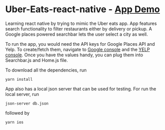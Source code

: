 # Uber-Eats-react-native - [App Demo](./demo.mp4)

Learning react native by trying to mimic the Uber eats app. App features search functionality to filter restaurants either by delivery or pickup. A Google places powered searchbar lets the user select a city as well.

To run the app, you would need the API keys for Google Places API and Yelp. To create/fetch them, navigate to [Google console](https://console.cloud.google.com/) and the [YELP console](https://www.yelp.com/developers/documentation/v3). Once you have the values handy, you can plug them into Searchbar.js and Home.js file. 

To download all the dependencies, run

```
yarn install
```

App also has a local json server that can be used for testing. For run the local server, run
```
json-server db.json
```

followed by 
```
yarn ios
```
